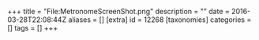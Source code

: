 +++
title = "File:MetronomeScreenShot.png"
description = ""
date = 2016-03-28T22:08:44Z
aliases = []
[extra]
id = 12268
[taxonomies]
categories = []
tags = []
+++



